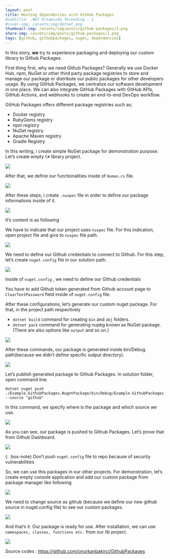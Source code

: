 ```yaml
---
layout: post
title: Hosting dependencies with GitHub Packages
#subtitle: .NET Ortamında Threading - 1
#cover-img: /assets/img/dotnet.png
thumbnail-img: /assets/img/posts/github-packages/1.png
share-img: /assets/img/posts/github-packages/1.png
tags: [github, githubpackages, nuget, dependencies]
---
```


In this story, **we** try to experience packaging and deploying our custom library to Github Packages.

First thing first, why we need Github Packages? Generally we use Docker Hub, npm, NuGet or other third party package registries to store and manage our package or distribute our public packages for other developers usage. By using GitHub Packages, we centralize our software development in one place. We can also integrate GitHub Packages with GitHub APIs, GitHub Actions, and webhooks to create an end-to-end DevOps workflow.

GitHub Packages offers different package registries such as;

- Docker registry
- RubyGems registry
- npm registry
- NuGet registry
- Apache Maven registry
- Gradle Registry

In this writing, i create simple NuGet package for demonstration purpose. Let’s create empty `C#` library project.

![](/assets/img/posts/github-packages/2.png)

After that, we define our functionalities inside of `Human.cs` file.

![](/assets/img/posts/github-packages/3.png)

After these steps, i create `.nuspec` file in order to define our package informations inside of it.

![](/assets/img/posts/github-packages/4.png)

It’s content is as following

<p><script src="https://gist.github.com/onurkanbakirci/23ca929e7bd10d592673fa69c680f417.js"></script></p>

We have to indicate that our project uses `nuspec` file. For this indication, open project file and give to `nuspec` file path.

![](/assets/img/posts/github-packages/5.png)

We need to define our Github credentials to connect to Github. For this step, let’s create `nuget.config` file in our solution path.

![](/assets/img/posts/github-packages/6.png)

Inside of `nuget.config` , we need to define our Github credentials


<p><script src="https://gist.github.com/onurkanbakirci/2642413f327d323e8379a9ef1e8e6e09.js"></script></p>

You have to add Github token generated from Github account page to `ClearTextPassword` field inside of `nuget.config` file.

After these configurations, let’s generate our custom nuget package. For that, in the project path respectively

- `dotnet build` command for creating `bin` and `obj` folders.
- `dotnet pack` command for generating nupkg known as NuGet package.(There are also options like `output` and so on.)

![](/assets/img/posts/github-packages/7.png)

After these commands, our package is generated inside bin/Debug path(because we didn’t define specific output directory).

![](/assets/img/posts/github-packages/8.png)

Let’s publish generated package to Github Packages. In solution folder, open command line.

```
dotnet nuget push ./Example.GithubPackages.NugetPackage/bin/Debug/Example.GithubPackages.NugetPackage.1.0.0.nupkg --source "github"
```

In this command, we specify where is the package and which source we use.

![](/assets/img/posts/github-packages/9.png)

As you can see, our package is pushed to Github Packages. Let’s prove that from Github Dashboard.

![](/assets/img/posts/github-packages/10.png)

{: .box-note}
Don’t push `nuget.config` file to repo because of security vulnerabilities

So, we can use this packages in our other projects. For demonstration, let’s create empty console application and add our custom package from package manager like following

![](/assets/img/posts/github-packages/11.png)

We need to change source as github (because we define our new github source in nuget.config file) to see our custom packages.

![](/assets/img/posts/github-packages/12.png)

And that’s it. Our package is ready for use. After installation, we can use `namespaces, classes, functions etc.` from our lib project.

![](/assets/img/posts/github-packages/13.png)

Source codes : https://github.com/onurkanbakirci/GithubPackages




